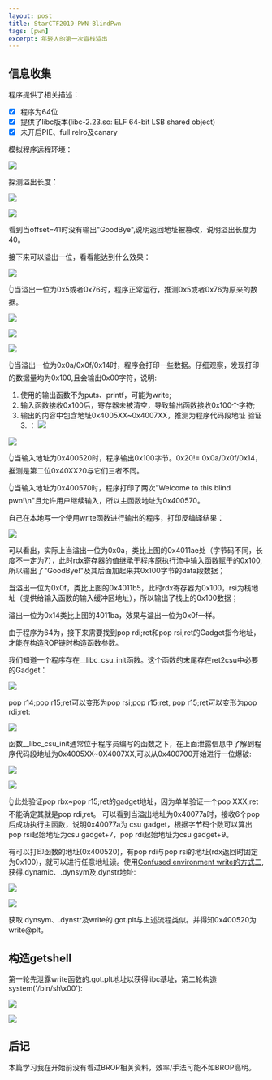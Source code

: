 ```yaml
---
layout: post
title: StarCTF2019-PWN-BlindPwn
tags: [pwn]
excerpt: 年轻人的第一次盲栈溢出
---
```


## 信息收集
程序提供了相关描述：

- [x] 程序为64位
- [x] 提供了libc版本(libc-2.23.so: ELF 64-bit LSB shared object)
- [x] 未开启PIE、full relro及canary

模拟程序远程环境：

![](/assets/img/starCTF/blindpwn/1.png)


探测溢出长度：

![](/assets/img/starCTF/blindpwn/2.png)

![](/assets/img/starCTF/blindpwn/3.png)

看到当offset=41时没有输出"GoodBye",说明返回地址被篡改，说明溢出长度为40。

接下来可以溢出一位，看看能达到什么效果：

![](/assets/img/starCTF/blindpwn/8.png)

👆当溢出一位为0x5或者0x76时，程序正常运行，推测0x5或者0x76为原来的数据。


![](/assets/img/starCTF/blindpwn/5.png)

![](/assets/img/starCTF/blindpwn/6.png)

![](/assets/img/starCTF/blindpwn/7.png)

👆当溢出一位为0x0a/0x0f/0x14时，程序会打印一些数据。仔细观察，发现打印的数据量均为0x100,且会输出0x00字符，说明:
1. 使用的输出函数不为puts、printf，可能为write;
2. 输入函数接收0x100后，寄存器未被清空，导致输出函数接收0x100个字符;
3. 输出的内容中包含地址0x4005XX~0x4007XX，推测为程序代码段地址
验证3. ：
![](/assets/img/starCTF/blindpwn/13.png)

![](/assets/img/starCTF/blindpwn/12.png)

👆当输入地址为0x400520时，程序输出0x100字节。0x20!= 0x0a/0x0f/0x14，推测是第二位0x40XX20与它们三者不同。

👆当输入地址为0x400570时，程序打印了两次"Welcome to this blind pwn!\n"且允许用户继续输入，所以主函数地址为0x400570。

自己在本地写一个使用write函数进行输出的程序，打印反编译结果：

![](/assets/img/starCTF/blindpwn/9.png)

可以看出，实际上当溢出一位为0x0a，类比上图的0x4011ae处（字节码不同，长度不一定为7），此时rdx寄存器的值继承于程序原执行流中输入函数赋于的0x100,所以输出了"GoodBye!"及其后面加起来共0x100字节的data段数据；

当溢出一位为0x0f，类比上图的0x4011b5，此时rdx寄存器为0x100，rsi为栈地址（提供给输入函数的输入缓冲区地址），所以输出了栈上的0x100数据；

溢出一位为0x14类比上图的4011ba，效果与溢出一位为0x0f一样。

由于程序为64为，接下来需要找到pop rdi;ret和pop rsi;ret的Gadget指令地址，才能在构造ROP链时构造函数参数。

我们知道一个程序存在__libc_csu_init函数。这个函数的末尾存在ret2csu中必要的Gadget：

![](/assets/img/starCTF/blindpwn/10.png)

pop r14;pop r15;ret可以变形为pop rsi;pop r15;ret, pop r15;ret可以变形为pop rdi;ret:

![](/assets/img/starCTF/blindpwn/11.png)


函数__libc_csu_init通常位于程序员编写的函数之下，在上面泄露信息中了解到程序代码段地址为0x4005XX~0X4007XX,可以从0x400700开始进行一位爆破:

![](/assets/img/starCTF/blindpwn/14.png)

![](/assets/img/starCTF/blindpwn/15.png)

👆此处验证pop rbx~pop r15;ret的gadget地址，因为单单验证一个pop XXX;ret不能确定其就是pop rdi;ret。 可以看到当溢出地址为0x40077a时，接收6个pop后成功执行主函数，说明0x40077a为 csu gadget，根据字节码个数可以算出pop rsi起始地址为csu gadget+7，pop rdi起始地址为csu gadget+9。


有可以打印函数的地址(0x400520)，有pop rdi与pop rsi的地址(rdx返回时固定为0x100)，就可以进行任意地址读。使用[Confused environment write的方式二](https://dam0cles.github.io/2022/05/05/confused_envrionment_write.html#method_2),获得.dynamic、.dynsym及.dynstr地址:

![](/assets/img/starCTF/blindpwn/16.png)

![](/assets/img/starCTF/blindpwn/17.png)

获取.dynsym、.dynstr及write的.got.plt与上述流程类似。并得知0x400520为write@plt。


## 构造getshell
第一轮先泄露write函数的.got.plt地址以获得libc基址，第二轮构造system('/bin/sh\x00'):

![](/assets/img/starCTF/blindpwn/19.png)

![](/assets/img/starCTF/blindpwn/20.png)

## 后记
本篇学习我在开始前没有看过BROP相关资料，效率/手法可能不如BROP高明。